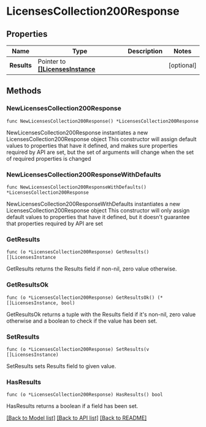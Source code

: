 # LicensesCollection200Response

## Properties

Name | Type | Description | Notes
------------ | ------------- | ------------- | -------------
**Results** | Pointer to [**[]LicensesInstance**](LicensesInstance.md) |  | [optional] 

## Methods

### NewLicensesCollection200Response

`func NewLicensesCollection200Response() *LicensesCollection200Response`

NewLicensesCollection200Response instantiates a new LicensesCollection200Response object
This constructor will assign default values to properties that have it defined,
and makes sure properties required by API are set, but the set of arguments
will change when the set of required properties is changed

### NewLicensesCollection200ResponseWithDefaults

`func NewLicensesCollection200ResponseWithDefaults() *LicensesCollection200Response`

NewLicensesCollection200ResponseWithDefaults instantiates a new LicensesCollection200Response object
This constructor will only assign default values to properties that have it defined,
but it doesn't guarantee that properties required by API are set

### GetResults

`func (o *LicensesCollection200Response) GetResults() []LicensesInstance`

GetResults returns the Results field if non-nil, zero value otherwise.

### GetResultsOk

`func (o *LicensesCollection200Response) GetResultsOk() (*[]LicensesInstance, bool)`

GetResultsOk returns a tuple with the Results field if it's non-nil, zero value otherwise
and a boolean to check if the value has been set.

### SetResults

`func (o *LicensesCollection200Response) SetResults(v []LicensesInstance)`

SetResults sets Results field to given value.

### HasResults

`func (o *LicensesCollection200Response) HasResults() bool`

HasResults returns a boolean if a field has been set.


[[Back to Model list]](../README.md#documentation-for-models) [[Back to API list]](../README.md#documentation-for-api-endpoints) [[Back to README]](../README.md)


